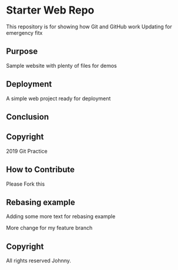 # Starter Web Repo

This repository is for showing how Git and GitHub work
Updating for emergency fitx

## Purpose

Sample website with plenty of files for demos

## Deployment

A simple web project ready for deployment

## Conclusion

## Copyright

2019 Git Practice 

## How to Contribute

Please Fork this 

## Rebasing example
Adding some more text for rebasing example

More change for my feature branch

## Copyright

All rights reserved Johnny.